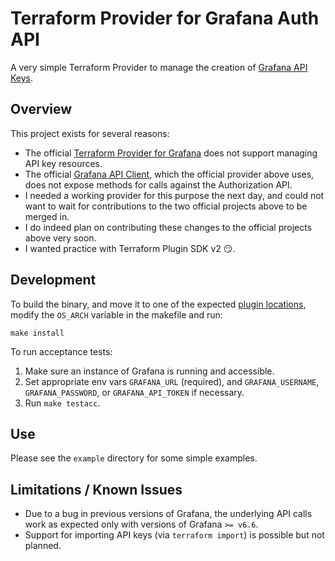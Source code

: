 # Terraform Provider for Grafana Auth API

A very simple Terraform Provider to manage the creation of [Grafana API Keys](https://grafana.com/docs/grafana/latest/http_api/auth/).

## Overview

This project exists for several reasons:
- The official [Terraform Provider for Grafana](https://github.com/grafana/terraform-provider-grafana) does not support managing API key resources.
- The official [Grafana API Client](https://github.com/grafana/grafana-api-golang-client), which the official provider above uses, does not expose methods for calls against the Authorization API.
- I needed a working provider for this purpose the next day, and could not want to wait for contributions to the two official projects above to be merged in.
- I do indeed plan on contributing these changes to the official projects above very soon.
- I wanted practice with Terraform Plugin SDK v2 :smirk:.

## Development

To build the binary, and move it to one of the expected [plugin locations](https://www.terraform.io/docs/extend/how-terraform-works.html#plugin-locations),
modify the `OS_ARCH` variable in the makefile and run:
```
make install
```

To run acceptance tests:
1. Make sure an instance of Grafana is running and accessible.
2. Set appropriate env vars `GRAFANA_URL` (required), and `GRAFANA_USERNAME`, `GRAFANA_PASSWORD`, or `GRAFANA_API_TOKEN` if necessary.
3. Run `make testacc`.

## Use

Please see the `example` directory for some simple examples.

## Limitations / Known Issues

- Due to a bug in previous versions of Grafana, the underlying API calls work as expected only with versions of Grafana `>= v6.6`.
- Support for importing API keys (via `terraform import`) is possible but not planned.
